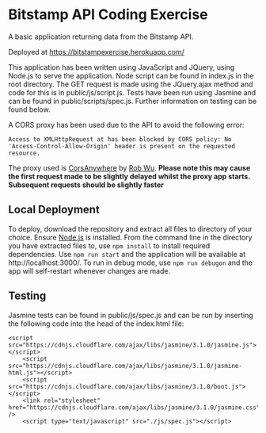 # Bitstamp API Coding Exercise

A basic application returning data from the Bitstamp API.

Deployed at https://bitstampexercise.herokuapp.com/

This application has been written using JavaScript and JQuery, using Node.js to serve the application.
Node script can be found in index.js in the root directory.
The GET request is made using the JQuery.ajax method and code for this is in public/js/script.js.
Tests have been run using Jasmine and can be found in public/scripts/spec.js. Further information on testing can be found below.

A CORS proxy has been used due to the API to avoid the following error:
```
Access to XMLHttpRequest at has been blocked by CORS policy: No 'Access-Control-Allow-Origin' header is present on the requested resource.
```
The proxy used is [CorsAnywhere](https://cors-anywhere.herokuapp.com/) by [Rob Wu](https://github.com/Rob--W). **Please note this may cause the first request made to be slightly delayed whilst the proxy app starts. Subsequent requests should be slightly faster**

## Local Deployment
To deploy, download the repository and extract all files to directory of your choice.
Ensure [Node.js](https://nodejs.org/en/) is installed.
From the command line in the directory you have extracted files to, use `npm install` to install required dependencies.
Use `npm run start` and the application will be available at http://localhost:3000/.
To run in debug mode, use `npm run debugon` and the app will self-restart whenever changes are made.

## Testing
Jasmine tests can be found in public/js/spec.js and can be run by inserting the following code into the head of the index.html file:
```
<script src="https://cdnjs.cloudflare.com/ajax/libs/jasmine/3.1.0/jasmine.js"></script>
    <script src="https://cdnjs.cloudflare.com/ajax/libs/jasmine/3.1.0/jasmine-html.js"></script>
    <script src="https://cdnjs.cloudflare.com/ajax/libs/jasmine/3.1.0/boot.js"></script>
    <link rel="stylesheet" href="https://cdnjs.cloudflare.com/ajax/libs/jasmine/3.1.0/jasmine.css" />
    <script type="text/javascript" src="./js/spec.js"></script>
```


